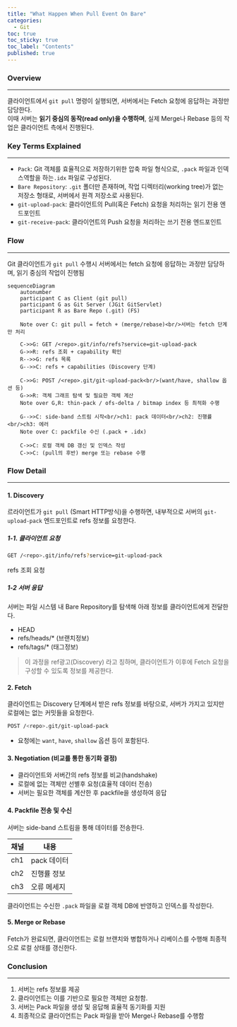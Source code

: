 ```yaml
---
title: "What Happen When Pull Event On Bare"
categories:
  - Git
toc: true
toc_sticky: true
toc_label: "Contents"
published: true
---
```



### Overview
---
클라이언트에서 `git pull` 명령이 실행되면, 서버에서는 Fetch 요청에 응답하는 과정만 담당한다. <br>
이때 서버는 <b>읽기 중심의 동작(read only)을 수행하며</b>, 실제 Merge나 Rebase 등의 작업은 클라이언트 측에서 진행된다.

### Key Terms Explained
---
- `Pack`: Git 객체를 효율적으로 저장하기위한 압축 파일 형식으로, `.pack` 파일과 인덱스역할을 하는`.idx` 파일로 구성된다.
- `Bare Repository`: `.git` 폴더만 존재하며, 작업 디렉터리(working tree)가 없는 저장소 형태로, 서버에서 원격 저장소로 사용된다.
- `git-upload-pack`: 클라이언트의 Pull(혹은 Fetch) 요청을 처리하는 읽기 전용 엔드포인트
- `git-receive-pack`: 클라이언트의 Push 요청을 처리하는 쓰기 전용 엔드포인트



### Flow 
---

Git 클라이언트가 `git pull` 수행시 서버에서는 fetch 요청에 응답하는 과정만 담당하며, 읽기 중심의 작업이 진행됨

``` mermaid
sequenceDiagram
    autonumber
    participant C as Client (git pull)
    participant G as Git Server (JGit GitServlet)
    participant R as Bare Repo (.git) (FS)

    Note over C: git pull = fetch + (merge/rebase)<br/>서버는 fetch 단계만 처리

    C->>G: GET /<repo>.git/info/refs?service=git-upload-pack
    G->>R: refs 조회 + capability 확인
    R-->>G: refs 목록
    G-->>C: refs + capabilities (Discovery 단계)

    C->>G: POST /<repo>.git/git-upload-pack<br/>(want/have, shallow 옵션 등)
    G->>R: 객체 그래프 탐색 및 필요한 객체 계산
    Note over G,R: thin-pack / ofs-delta / bitmap index 등 최적화 수행

    G-->>C: side-band 스트림 시작<br/>ch1: pack 데이터<br/>ch2: 진행률<br/>ch3: 에러
    Note over C: packfile 수신 (.pack + .idx)

    C->>C: 로컬 객체 DB 갱신 및 인덱스 작성
    C->>C: (pull의 후반) merge 또는 rebase 수행
```


### Flow Detail
---
#### 1. Discovery
르라이언트가 `git pull` (Smart HTTP방식)을 수행하면, 내부적으로 서버의 `git-upload-pack` 엔드포인트로 refs 정보를 요청한다.


##### 1-1. 클라이언트 요청 
``` bash
GET /<repo>.git/info/refs?service=git-upload-pack
```

refs 조회 요청





##### 1-2 서버 응답
서버는 파일 시스템 내 Bare Repository를 탐색해 아래 정보를 클라이언트에게 전달한다.


- HEAD
- refs/heads/* (브랜치정보)
- refs/tags/* (태그정보)

> 이 과정을 ref광고(Discovery) 라고 칭하며, 클라이언트가 이후에 Fetch 요청을 구성할 수 있도록 정보를 제공한다.






#### 2. Fetch 
클라이언트는 Discovery 단계에서 받은 refs 정보를 바탕으로, 서버가 가지고 있지만 로컬에는 없는 커밋들을 요청한다.
``` bash 
POST /<repo>.git/git-upload-pack
```
- 요청에는 `want`, `have`, `shallow` 옵션 등이 포함된다.





#### 3. Negotiation (비교를 통한 동기화 결정)
- 클라이언트와 서버간의 refs 정보를 비교(handshake)
- 로컬에 없는 객체만 선별후 요청(효율적 데이터 전송)
- 서버는 필요한 객체를 계산한 후 packfile을 생성하여 응답


#### 4. Packfile 전송 및 수신
서버는 side-band 스트림을 통해 데이터를 전송한다.

| 채널 | 내용 |
| -------------- | --------------- |
| ch1 | pack 데이터 |
| ch2 | 진행률 정보 |
| ch3 | 오류 메세지 |

클라이언트는 수신한 `.pack` 파일을 로컬 객체 DB에 반영하고 인덱스를 작성한다.



#### 5. Merge or Rebase
Fetch가 완료되면, 클라이언트는 로컬 브랜치와 병합하거나 리베이스를 수행해 최종적으로 로컬 상태를 갱신한다.



### Conclusion
---
1. 서버는 refs 정보를 제공
2. 클라이언트는 이를 기반으로 필요한 객체만 요청함.
3. 서버는 Pack 파일을 생성 및 응답해 효율적 동기화를 지원
4. 최종적으로 클라이언트는 Pack 파일을 받아 Merge나 Rebase를 수행함


<br>
<br>









<!-- ##### 1-1. git pull (with smart http) -->
<!-- 클라이언트가 `git pull` 수행시 해당요청이 내부적으로 Git 서버의 `git-upload-pack` 엔드포인트에 정보를 요청하게된다. -->
<!-- <details> -->
<!--   <summary>TL;DR</summary> -->
<!--   Git 서버는 Pull 요청을 받기위한 `git-upload-pack` api, Push 요청을 받기위한 `git-receive-pack` api를 내장한다. -->
<!-- </details>  -->
<!---->
<!---->
<!-- ##### 1-2. respond refs (to client) -->
<!-- `git-upload-pack` 엔드포인트로 요청을 받은 서버는 파일시스템에 존재하는 bare repository로부터 ref 목록을 클라이언트에 응답한다. -->
<!---->
<!---->
<!-- - HEAD -->
<!-- - refs/heads/* (브랜치정보) -->
<!-- - refs/tags/* (태그정보) -->
<!---->
<!-- <details> -->
<!--   <summary>TL;DR</summary> -->
<!--   “내가 이런 브랜치와 태그를 보관하고 있어, 네가 가진 것과 비교해서 뭐가 부족한지 알아보도록해~” 라는 의미를 가지며 해당단계가 `Discovery` 라 함 -->
<!-- </details>  -->
<!---->
<!-- #### 2. Fetch  -->
<!-- 클라이언트는 `Discovery`단계에서 받았던 `refs` 정보를 바탕으로, 서버는가지고있는데 "내가 갖지 않은 커밋을 받고싶다" 라는 요청을구성해 다시 서버측으로 요청을 전송함 -->
<!---->
<!-- <details> -->
<!--   <summary>TL;DR</summary> -->
<!-- </details>  -->
<!---->
<!-- #### 3. negotiation (comparing refs between server and local) -->
<!-- 핸드셰이크를 통해 서버로부터 refs 정보를 받고 로컬에있는 refs 정보 비교를 통해 로컬기준으로 서버에 어떤내용을 추가요청해 갱신해야되는지 비교한다. -->
<!---->
<!---->
<!-- #### 4. resend a request (to receive packfile) -->
<!---->
<!---->
<!---->
<!-- ### Conclusion -->
<!-- --- -->
<!-- > `git pull`시 서버는 1차적으로 refs에 대한 정보를 클라이언트에 제공하고, 클라이언트는 서버로부터받은 refs의 상태와 로컬에가지고있는 refs 상태를 비교해 동기화가 필요한경우 서버에 Pack file을 요청한다. -->
<!---->
<!---->
<!---->
<!---->
<!---->
<!-- <details> -->
<!--   <summary>TL;DR</summary> -->
<!---->
<!--   - 이 글은 Jekyll에서 `<details>` 태그로 접기 기능을 구현하는 예시입니다. -->
<!--   - HTML 그대로 렌더링되므로 별도 플러그인 불필요합니다. -->
<!--   - Markdown과 HTML 혼용 가능! -->
<!---->
<!-- ```ruby -->
<!--   puts "Hello Jekyll!" -->
<!-- ``` -->
<!---->
<!---->
<!-- </details>  -->
<!---->
<!---->
<!---->
<!---->
<!---->
<!---->
<!---->
<!---->
<!---->
<!---->
<!---->
<!---->
<!---->
<!---->
<!---->
<!---->
<!---->
<!---->
<!---->
<!---->
<!---->
<!---->
<!---->
<!---->
<!---->
<!---->
<!---->
<!---->
<!---->
<!---->
<!---->
<!---->
<!---->
<!---->
<!---->
<!---->
<!---->
<!---->
<!---->
<!---->
<!---->
<!---->
<!---->
<!---->
<!---->
<!---->
<!---->
<!---->
<!---->
<!---->
<!---->
<!---->
<!-- 🔍 Git Pull 시 Bare Repository 내부에서 일어나는 일 -->
<!---->
<!-- “Git pull = fetch + merge/rebase” -->
<!-- 서버(Bare Repository)는 fetch 단계까지만 관여하며, merge/rebase는 클라이언트 로컬에서 수행됩니다. -->
<!---->
<!-- 1️⃣ 전체 흐름 요약 -->
<!---->
<!-- Git 클라이언트가 git pull을 수행할 때, 서버에서는 fetch 요청에 응답하는 과정만 담당합니다. -->
<!-- 이때 서버는 Bare Repository 형태로 운영되며, 내부에서는 디스크 변경 없이 읽기 중심의 작업이 진행됩니다. -->
<!---->
<!-- 2️⃣ 단계별 내부 동작 (서버 측) -->
<!-- 🧩 ① 연결 수립 & 서비스 선택 -->
<!---->
<!-- 클라이언트가 Smart HTTP / SSH 프로토콜을 통해 git-upload-pack으로 접속합니다. -->
<!---->
<!-- 서버는 ref advertisement(참조 광고) 를 준비합니다. -->
<!---->
<!-- 광고 대상: -->
<!---->
<!-- HEAD -->
<!---->
<!-- refs/heads/* -->
<!---->
<!-- refs/tags/* -->
<!---->
<!-- capabilities 예시: -->
<!---->
<!-- multi_ack, side-band-64k, thin-pack, ofs-delta, shallow, filter, agent=... -->
<!---->
<!-- 📚 ② refs 광고 (읽기 전용) -->
<!---->
<!-- 서버가 디스크에서 읽는 파일 목록은 다음과 같습니다: -->
<!---->
<!-- 항목	설명 -->
<!-- refs/heads/*, refs/tags/*	브랜치와 태그 참조 정보 -->
<!-- packed-refs	압축된 참조 정보 (존재 시) -->
<!-- HEAD	보통 ref: refs/heads/main 형태의 심볼릭 참조 -->
<!-- objects/pack/pack-*.idx	광고 전 집계 시 bitmap 인덱스를 사용할 수 있음 -->
<!---->
<!-- 💡 디스크 쓰기 없음. -->
<!-- 서버는 단순히 “현재 상태를 광고”할 뿐입니다. -->
<!---->
<!-- 🧮 ③ 원하는 커밋/객체 협상 (Negotiation) -->
<!---->
<!-- 클라이언트 요청 -->
<!---->
<!-- want <sha> ... -->
<!-- have <sha> ... -->
<!---->
<!---->
<!-- want: 받고 싶은 커밋 -->
<!---->
<!-- have: 이미 보유한 커밋 -->
<!---->
<!-- 서버 처리 -->
<!---->
<!-- 도달성 판단 (common base 탐색) -->
<!---->
<!-- bitmap 인덱스가 있으면 빠르게 차집합 계산 가능 -->
<!---->
<!-- 📦 ④ pack 생성 (서버 → 클라이언트) -->
<!---->
<!-- 서버는 클라이언트가 요청한 객체 집합을 기반으로 packfile을 생성해 전송합니다. -->
<!---->
<!-- 객체 집합 계산 → delta 압축 진행 -->
<!---->
<!-- thin-pack 허용: 클라이언트가 이미 가진 객체는 생략 -->
<!---->
<!-- 진행 로그 전송: 사이드밴드 채널(2: progress)을 통해 실시간 전송 -->
<!---->
<!-- ⚙️ 이 과정은 모두 메모리 상에서 수행되며, -->
<!-- 서버 디스크에는 어떤 변화도 발생하지 않습니다. -->
<!---->
<!-- 🔚 ⑤ 응답 종료 -->
<!---->
<!-- pack 전송 완료 후 연결 종료 -->
<!---->
<!-- 서버는 요청에 대한 응답만 수행하고, 저장소 상태는 그대로 유지됩니다. -->
<!---->
<!-- 3️⃣ Bare Repository의 디스크 변화 요약 -->
<!-- 구분	내용 -->
<!-- 변경되는 것	없음 -->
<!-- 읽는 것	refs/*, packed-refs, objects/pack/*.idx, HEAD -->
<!-- 디스크 쓰기	없음 -->
<!-- Hook 실행	없음 (fetch는 기본적으로 읽기 전용) -->
<!-- 4️⃣ 핵심 정리 -->
<!---->
<!-- git pull은 fetch(서버) + merge/rebase(클라이언트) 로 구성됩니다. -->
<!---->
<!-- BareRepo는 객체를 읽어 광고하고, pack을 만들어 보내는 역할만 수행합니다. -->
<!---->
<!-- 서버의 디스크는 전혀 수정되지 않으며, fetch 시에는 훅(hook) 도 일반적으로 실행되지 않습니다. -->
<!---->
<!-- 🧠 요약: Bare Repository는 “읽기 전용 pack 제공자” 역할만 수행한다. -->
<!---->
<!-- 🧾 참고 개념 -->
<!---->
<!-- Bare Repository: -->
<!-- .git 폴더만 존재하며, 작업 디렉터리(working tree)가 없는 저장소 형태. -->
<!-- 서버용으로 사용됨. -->
<!---->
<!-- Packfile: -->
<!-- 여러 Git 객체를 효율적으로 저장하기 위한 압축 파일(.pack, .idx). -->
<!---->
<!-- ✅ 결론: -->
<!---->
<!-- git pull 시 서버(BareRepo)는 오직 데이터를 읽고 pack을 만들어 전송할 뿐, -->
<!-- 서버 내부의 파일이나 디렉터리에는 아무런 변화가 없습니다. -->
